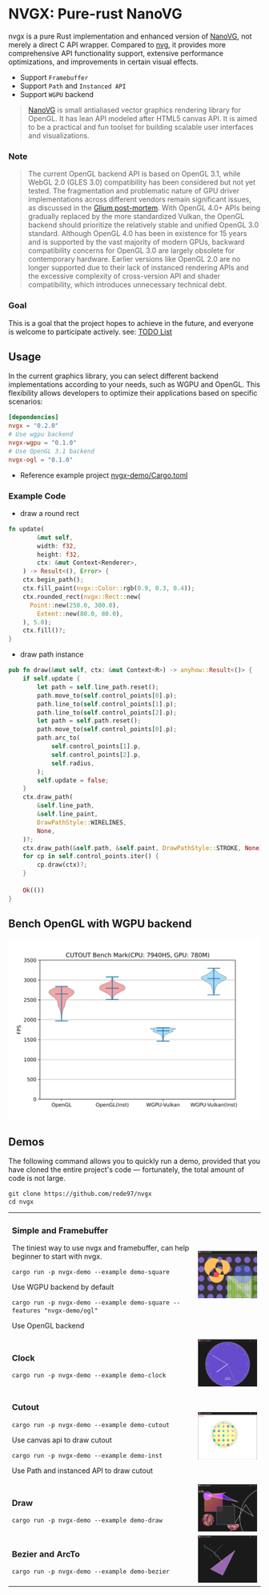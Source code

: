 # NVGX: Pure-rust NanoVG
nvgx is a pure Rust implementation and enhanced version of [NanoVG](https://github.com/memononen/nanovg), not merely a direct C API wrapper. Compared to [nvg](https://github.com/sunli829/nvg), it provides more comprehensive API functionality support, extensive performance optimizations, and improvements in certain visual effects.

* Support `Framebuffer` 
* Support `Path` and `Instanced API`
* Support `WGPU` backend

> [NanoVG](https://github.com/memononen/nanovg) is small antialiased vector graphics rendering library for OpenGL. It has lean API modeled after HTML5 canvas API. It is aimed to be a practical and fun toolset for building scalable user interfaces and visualizations.

### Note
> The current OpenGL backend API is based on OpenGL 3.1, while WebGL 2.0 (GLES 3.0) compatibility has been considered but not yet tested. The fragmentation and problematic nature of GPU driver implementations across different vendors remain significant issues, as discussed in the [Glium post-mortem](https://users.rust-lang.org/t/glium-post-mortem/7063 ). With OpenGL 4.0+ APIs being gradually replaced by the more standardized Vulkan, the OpenGL backend should prioritize the relatively stable and unified OpenGL 3.0 standard. Although OpenGL 4.0 has been in existence for 15 years and is supported by the vast majority of modern GPUs, backward compatibility concerns for OpenGL 3.0 are largely obsolete for contemporary hardware. Earlier versions like OpenGL 2.0 are no longer supported due to their lack of instanced rendering APIs and the excessive complexity of cross-version API and shader compatibility, which introduces unnecessary technical debt.

### Goal
This is a goal that the project hopes to achieve in the future, and everyone is welcome to participate actively. see: [TODO List](./TODO.md) 

## Usage

In the current graphics library, you can select different backend implementations according to your needs, such as WGPU and OpenGL. This flexibility allows developers to optimize their applications based on specific scenarios:

```toml
[dependencies]
nvgx = "0.2.0"
# Use wgpu backend
nvgx-wgpu = "0.1.0"
# Use OpenGL 3.1 backend
nvgx-ogl = "0.1.0"
```
* Reference example project [nvgx-demo/Cargo.toml](https://github.com/rede97/nvgx/blob/master/nvgx-demo/Cargo.toml) 

### Example Code 

* draw a round rect
```rust
fn update(
        &mut self,
        width: f32,
        height: f32,
        ctx: &mut Context<Renderer>,
    ) -> Result<(), Error> {
    ctx.begin_path();
    ctx.fill_paint(nvgx::Color::rgb(0.9, 0.3, 0.4));
    ctx.rounded_rect(nvgx::Rect::new(
      Point::new(250.0, 300.0),
        Extent::new(80.0, 80.0),
    ), 5.0);
    ctx.fill()?;
}
```

* draw path instance
```rust
pub fn draw(&mut self, ctx: &mut Context<R>) -> anyhow::Result<()> {
    if self.update {
        let path = self.line_path.reset();
        path.move_to(self.control_points[0].p);
        path.line_to(self.control_points[1].p);
        path.line_to(self.control_points[2].p);
        let path = self.path.reset();
        path.move_to(self.control_points[0].p);
        path.arc_to(
            self.control_points[1].p,
            self.control_points[2].p,
            self.radius,
        );
        self.update = false;
    }
    ctx.draw_path(
        &self.line_path,
        &self.line_paint,
        DrawPathStyle::WIRELINES,
        None,
    )?;
    ctx.draw_path(&self.path, &self.paint, DrawPathStyle::STROKE, None)?;
    for cp in self.control_points.iter() {
        cp.draw(ctx)?;
    }

    Ok(())
}
```

## Bench OpenGL with WGPU backend
![bench](screenshots\fps.svg)

## Demos

The following command allows you to quickly run a demo, provided that you have cloned the entire project's code — fortunately, the total amount of code is not large.

```
git clone https://github.com/rede97/nvgx
cd nvgx
```

<table>

<tr><td><h3>Simple and Framebuffer</h3>
The tiniest way to use nvgx and framebuffer, can help beginner to start with nvgx.

```
cargo run -p nvgx-demo --example demo-square
```
Use WGPU backend by default
```
cargo run -p nvgx-demo --example demo-square --features "nvgx-demo/ogl"
```
Use OpenGL backend

</td><td>
<img src="screenshots/square.png" width="200" />
</td></tr>

<tr><td><h3>Clock</h3>

```
cargo run -p nvgx-demo --example demo-clock
```

</td><td>
<img src="screenshots/clock.png" width="200" />
</td></tr>

<tr><td><h3>Cutout</h3>

```
cargo run -p nvgx-demo --example demo-cutout
```
Use canvas api to draw cutout

```
cargo run -p nvgx-demo --example demo-inst
```
Use Path and instanced API to draw cutout

</td><td>
  <img src="screenshots/cutout.png" width="200" />
</td></tr>

<tr><td><h3>Draw</h3>

```
cargo run -p nvgx-demo --example demo-draw
```

</td><td>
  <img src="screenshots/draw.png" width="200" />
</td></tr>
<tr><td><h3>Bezier and ArcTo</h3>

```
cargo run -p nvgx-demo --example demo-bezier
```

</td><td>
  <img src="screenshots/bezier.png" width="200" />
</td></tr>
</table>
